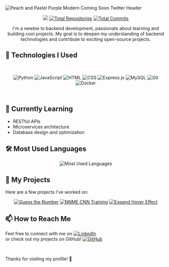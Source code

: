 ![Peach and Pastel Purple Modern Coming Soon Twitter Header](https://github.com/user-attachments/assets/bcab0d12-6e44-4e65-8431-72f71902b1a5)
<div align="center">

![](https://komarev.com/ghpvc/?username=rizkyngrh23&abbreviated=true) [![Total Repositories](https://img.shields.io/badge/Repos-10-blue)](https://github.com/rizkyngrh23?tab=repositories)  [![Total Commits](https://img.shields.io/badge/Commits-50-blue)](https://github.com/rizkyngrh23?tab=commits)

</div>

<div align="center">
I'm a newbie to backend development, passionate about learning and building cool projects. My goal is to deepen my understanding of backend technologies and contribute to exciting open-source projects.
</div>

## 🚀 Technologies I Used

<br>

<div align="center">
  
![Python](https://img.shields.io/badge/Python-3776AB?style=flat-square&logo=python&logoColor=white) ![JavaScript](https://img.shields.io/badge/JavaScript-F7DF1E?style=flat-square&logo=javascript&logoColor=black) ![HTML](https://img.shields.io/badge/HTML-E34F26?style=flat-square&logo=html5&logoColor=white) ![CSS](https://img.shields.io/badge/CSS-1572B6?style=flat-square&logo=css3&logoColor=white) ![Express.js](https://img.shields.io/badge/Express.js-404D59?style=flat-square&logo=express&logoColor=white) ![MySQL](https://img.shields.io/badge/MySQL-005C8C?style=flat-square&logo=mysql&logoColor=white) ![Git](https://img.shields.io/badge/Git-F05032?style=flat-square&logo=git&logoColor=white) ![Docker](https://img.shields.io/badge/Docker-2496ED?style=flat-square&logo=docker&logoColor=white)

</div>

<br>

## 🌱 Currently Learning

- RESTful APIs
- Microservices architecture
- Database design and optimization

## 🛠️ Most Used Languages
<div align="center">
  
![Most Used Languages](https://github-readme-stats.vercel.app/api/top-langs/?username=rizkyngrh23&layout=compact&theme=radical)

</div>

## 🔧 My Projects
Here are a few projects I've worked on:

<div align="center">
  
[![Guess the Number](https://github-readme-stats.vercel.app/api/pin/?username=rizkyngrh23&repo=guess-the-number&theme=radical)](https://github.com/rizkyngrh23/guess-the-number)
[![NNME CNN Training](https://github-readme-stats.vercel.app/api/pin/?username=rizkyngrh23&repo=nmme-cnn-training&theme=radical)](https://github.com/rizkyngrh23/nmme-cnn-training)
[![Expand Hover Effect](https://github-readme-stats.vercel.app/api/pin/?username=rizkyngrh23&repo=expand-hover-effect&theme=radical)](https://github.com/rizkyngrh23/expand-hover-effect)

</div>

## 📫 How to Reach Me

Feel free to connect with me on [![LinkedIn](https://img.shields.io/badge/LinkedIn-0A66C2?style=flat-square&logo=linkedin&logoColor=white)](https://www.linkedin.com/in/rizky-ngrh/) <br> or check out my projects on GitHub! [![GitHub](https://img.shields.io/badge/GitHub-181717?style=flat-square&logo=github&logoColor=white)](https://github.com/rizkyngrh23)

<br>

Thanks for visiting my profile! 🚀

